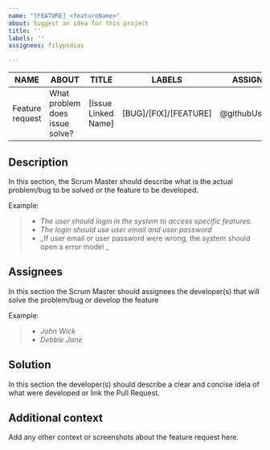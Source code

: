 ```yaml
---
name: "[FEATURE] <featureName>"
about: Suggest an idea for this project
title: ''
labels: ''
assignees: filypsdias

---
```


|NAME|ABOUT|TITLE|LABELS|ASSIGNESS|
|----|------|------|------|------|
Feature request|What problem does issue solve?| [Issue Linked Name]| [BUG]/[FIX]/[FEATURE] |@githubUsername|

## Description
In this section, the Scrum Master should describe what is the actual problem/bug to be solved or the feature to be developed.

Example:

> * _The user should login in the system to access specific features._
> * _The login should use user email and user password_
> * _If user email or user password were wrong, the system should open a error model _

## Assignees
In this section the Scrum Master should assignees the developer(s) that will solve the problem/bug or develop the feature

Example:

> * _John Wick_ 
> * _Debbie Jane_

## Solution 
In this section the developer(s) should describe a clear and concise ideia of what were developed or link the Pull Request.

## Additional context
Add any other context or screenshots about the feature request here.
